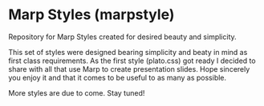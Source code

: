 # Marp Styles (marpstyle)

Repository for Marp Styles created for desired beauty and simplicity.

This set of styles were designed bearing simplicity and beaty in mind as first class requirements. As the first style (plato.css) got ready I decided to share with all that use Marp to create presentation slides.  Hope sincerely you enjoy it and that it comes to be useful to as many as possible.



More styles are due to come. Stay tuned!


